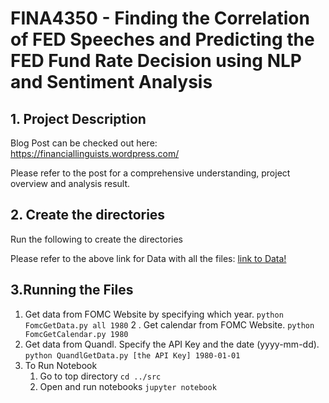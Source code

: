 # FINA4350 - Finding the Correlation of FED Speeches and Predicting the FED Fund Rate Decision using NLP and Sentiment Analysis


## 1. Project Description
Blog Post can be checked out here: https://financiallinguists.wordpress.com/

Please refer to the post for a comprehensive understanding, project overview and analysis result.

## 2. Create the directories

Run the following to create the directories


Please refer to the above link for Data with all the files: [link to Data!](https://drive.google.com/drive/folders/10QyQ-nvP4x7hPWwX5JCOkxCf6-NJ_ViS?usp=sharing)

## 3.Running the Files
1. Get data from FOMC Website by specifying which year.
   `python FomcGetData.py all 1980`
2 . Get calendar from FOMC Website.
   `python FomcGetCalendar.py 1980`
3. Get data from Quandl. Specify the API Key and the date (yyyy-mm-dd).
   `python QuandlGetData.py [the API Key] 1980-01-01`
4. To Run Notebook
    1. Go to top directory
    `cd ../src`
    2. Open and run notebooks
    `jupyter notebook`